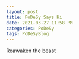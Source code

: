 ```yaml
---
layout: post
title: PoDeSy Says Hi
date: 2021-03-27 11:58 PM
categories: PoDeSy
tags: PoDeSyBlog
---
```

Reawaken the beast
